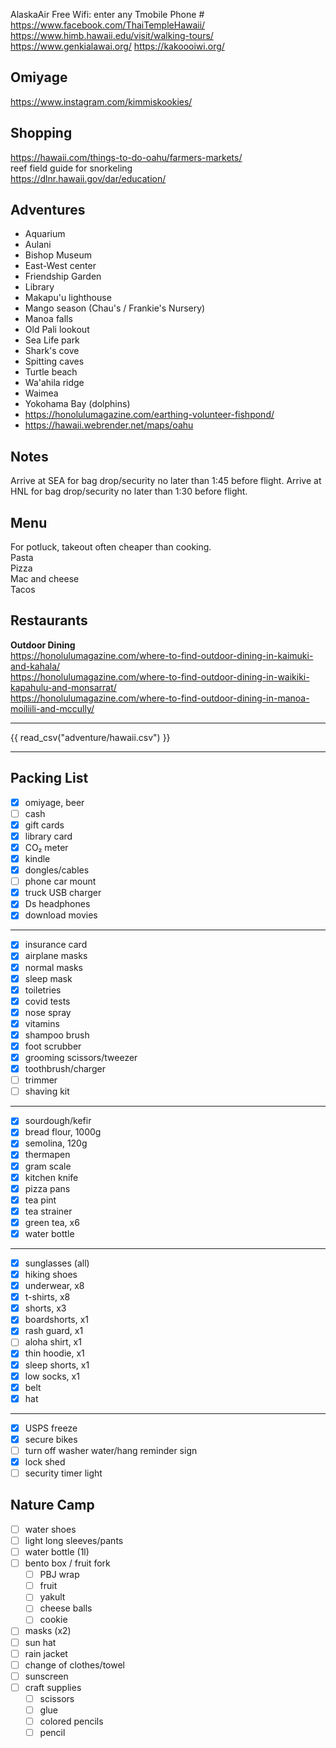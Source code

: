 AlaskaAir Free Wifi: enter any Tmobile Phone #
https://www.facebook.com/ThaiTempleHawaii/
https://www.himb.hawaii.edu/visit/walking-tours/
https://www.genkialawai.org/
https://kakoooiwi.org/

## Omiyage
https://www.instagram.com/kimmiskookies/

## Shopping
https://hawaii.com/things-to-do-oahu/farmers-markets/  
reef field guide for snorkeling  
https://dlnr.hawaii.gov/dar/education/  

## Adventures
* Aquarium
* Aulani
* Bishop Museum
* East-West center
* Friendship Garden
* Library
* Makapu'u lighthouse
* Mango season (Chau's / Frankie's Nursery)
* Manoa falls
* Old Pali lookout
* Sea Life park
* Shark's cove
* Spitting caves
* Turtle beach
* Wa'ahila ridge
* Waimea
* Yokohama Bay (dolphins)
* https://honolulumagazine.com/earthing-volunteer-fishpond/
* https://hawaii.webrender.net/maps/oahu

## Notes
Arrive at SEA for bag drop/security no later than 1:45 before flight.
Arrive at HNL for bag drop/security no later than 1:30 before flight.

## Menu
For potluck, takeout often cheaper than cooking.  
Pasta  
Pizza  
Mac and cheese  
Tacos  

## Restaurants
**Outdoor Dining**  
https://honolulumagazine.com/where-to-find-outdoor-dining-in-kaimuki-and-kahala/  
https://honolulumagazine.com/where-to-find-outdoor-dining-in-waikiki-kapahulu-and-monsarrat/  
https://honolulumagazine.com/where-to-find-outdoor-dining-in-manoa-moiliili-and-mccully/  

---
{{ read_csv("adventure/hawaii.csv") }}

---
## Packing List
- [x] omiyage, beer
- [ ] cash
- [x] gift cards
- [x] library card
- [x] CO₂ meter
- [x] kindle
- [x] dongles/cables
- [ ] phone car mount
- [x] truck USB charger
- [x] Ds headphones
- [x] download movies
---
- [x] insurance card
- [x] airplane masks
- [x] normal masks
- [x] sleep mask
- [x] toiletries
- [x] covid tests
- [x] nose spray
- [x] vitamins
- [x] shampoo brush
- [x] foot scrubber
- [x] grooming scissors/tweezer
- [x] toothbrush/charger
- [ ] trimmer
- [ ] shaving kit
---
- [x] sourdough/kefir
- [x] bread flour, 1000g
- [x] semolina, 120g
- [x] thermapen
- [x] gram scale
- [x] kitchen knife
- [x] pizza pans
- [x] tea pint
- [x] tea strainer
- [x] green tea, x6
- [x] water bottle
---
- [x] sunglasses (all)
- [x] hiking shoes
- [x] underwear, x8
- [x] t-shirts, x8
- [x] shorts, x3
- [x] boardshorts, x1
- [x] rash guard, x1
- [ ] aloha shirt, x1
- [x] thin hoodie, x1
- [x] sleep shorts, x1
- [x] low socks, x1
- [x] belt
- [x] hat
---
- [x] USPS freeze
- [x] secure bikes
- [ ] turn off washer water/hang reminder sign
- [x] lock shed
- [ ] security timer light

## Nature Camp
- [ ] water shoes
- [ ] light long sleeves/pants
- [ ] water bottle (1l)
- [ ] bento box / fruit fork
    - [ ] PBJ wrap
    - [ ] fruit
    - [ ] yakult
    - [ ] cheese balls
    - [ ] cookie
- [ ] masks (x2)
- [ ] sun hat
- [ ] rain jacket
- [ ] change of clothes/towel
- [ ] sunscreen
- [ ] craft supplies
    - [ ] scissors
    - [ ] glue
    - [ ] colored pencils
    - [ ] pencil
